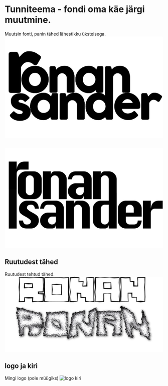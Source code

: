# Tunniteema - fondi oma käe järgi muutmine.
Muutsin fonti, panin tähed lähestikku üksteisega.
![Teine näide](./images/pilt2.png)
##
![Kolmas võimalus](./images/pilt3.png)
## Ruutudest tähed
Ruutudest tehtud tähed.
![ruutudest tähed](./images/ruududmargiks.png)
## logo ja kiri
Mingi logo (pole müügiks)
![logo kiri](./images/matusebüroo.png)